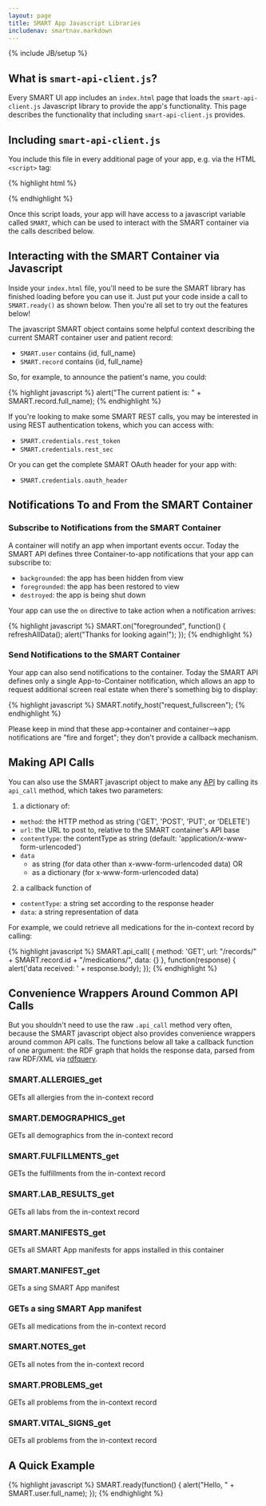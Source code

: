 ```yaml
---
layout: page
title: SMART App Javascript Libraries
includenav: smartnav.markdown
---
```

{% include JB/setup %}

<div id="toc"></div>


## What is `smart-api-client.js`?

Every SMART UI app includes an `index.html` page that loads the
`smart-api-client.js` Javascript library to provide the app's functionality.
This page describes the functionality that including `smart-api-client.js`
provides.


## Including `smart-api-client.js`

You include this file in every additional page of your app, e.g. via the HTML `<script>` tag:

{% highlight html %}
 <script src="http://sandbox-dev.smartplatforms.org:8001/framework/smart/scripts/smart-api-client.js"></script>
{% endhighlight %}

Once this script loads, your app will have access to a javascript variable
called `SMART`, which can be used to interact with the SMART container via the
calls described below.

## Interacting with the SMART Container via Javascript

Inside your `index.html` file, you'll need to be sure the SMART library has
finished loading before you can use it. Just put your code inside a call to
`SMART.ready()` as shown below. Then you're all set to try out the features
below!

The javascript SMART object contains some helpful context describing the
current SMART container user and patient record:

* `SMART.user` contains {id, full_name}
* `SMART.record` contains  {id, full_name}

So, for example, to announce the patient's name, you could:

{% highlight javascript %}
  alert("The current patient is: " + SMART.record.full_name);
{% endhighlight %}

If you're looking to make some SMART REST calls, you may be interested in using
REST authentication tokens, which you can access with:

* `SMART.credentials.rest_token`
* `SMART.credentials.rest_sec`

Or you can get the complete SMART OAuth header for your app with:

* `SMART.credentials.oauth_header`

## Notifications To and From the SMART Container

### Subscribe to Notifications from the SMART Container

A container will notify an app when important events occur. Today the SMART API
defines three Container-to-app notifications that your app can subscribe to:

* `backgrounded`: the app has been hidden from view
* `foregrounded`: the app has been restored to view
* `destroyed`: the app is being shut down

Your app can use the `on` directive to take action when a notification arrives:

{% highlight javascript %}
  SMART.on("foregrounded", function() {
    refreshAllData();
    alert("Thanks for looking again!");
  });
{% endhighlight  %}

### Send Notifications to the SMART Container

Your app can also send notifications to the container. Today the SMART API
defines only a single App-to-Container notification, which allows an app to
request additional screen real estate when there's something big to display:

{% highlight javascript %}
  SMART.notify_host("request_fullscreen");
{% endhighlight  %}

Please keep in mind that these app->container and container-->app notifications
are "fire and forget"; they don't provide a callback mechanism.


## Making API Calls

You can also use the SMART javascript object to make any [API][] by calling its
`api_call` method, which takes two parameters:

1. a dictionary of:
  * `method`: the HTTP method as string ('GET', 'POST', 'PUT', or 'DELETE')
  * `url`: the URL to post to, relative to the SMART container's API base
  * `contentType`: the contentType as string (default: 'application/x-www-form-urlencoded')
  * `data`
    * as string (for data other than x-www-form-urlencoded data) OR
    * as a dictionary (for x-www-form-urlencoded data)
2. a callback function of
  * `contentType`: a string set according to the response header
  * `data`: a string representation of data

For example, we could retrieve all medications for the in-context record by
calling:

{% highlight javascript %}
  SMART.api_call(
    {
      method: 'GET',
      url: "/records/" + SMART.record.id + "/medications/",
      data: {}
    },
    function(response) { alert('data received: ' + response.body); });
{% endhighlight  %}

## Convenience Wrappers Around Common API Calls

But you shouldn't need to use the raw `.api_call` method very often, because the
SMART javascript object also provides convenience wrappers around common API
calls. The functions below all take a callback function of one argument: the RDF
graph that holds the response data, parsed from raw RDF/XML via
[rdfquery](http://code.google.com/p/rdfquery/).


### SMART.ALLERGIES_get

GETs all allergies from the in-context record

### SMART.DEMOGRAPHICS_get

GETs all demographics from the in-context record

### SMART.FULFILLMENTS_get

GETs the fulfillments from the in-context record

### SMART.LAB_RESULTS_get

GETs all labs from the in-context record

### SMART.MANIFESTS_get

GETs all SMART App manifests for apps installed in this container

### SMART.MANIFEST_get

GETs a sing SMART App manifest

### GETs a sing SMART App manifest

GETs all medications from the in-context record

### SMART.NOTES_get

GETs all notes from the in-context record

### SMART.PROBLEMS_get

GETs all problems from the in-context record

### SMART.VITAL_SIGNS_get

GETs all problems from the in-context record

## A Quick Example

{% highlight javascript %}
  SMART.ready(function() {
    alert("Hello, " + SMART.user.full_name);
  });
{% endhighlight  %}


[API]: /reference/rest_api